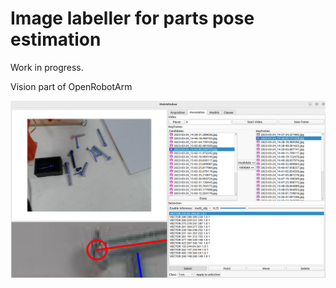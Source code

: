 # Image labeller for parts pose estimation

Work in progress.

Vision part of OpenRobotArm

![](GUI.png)